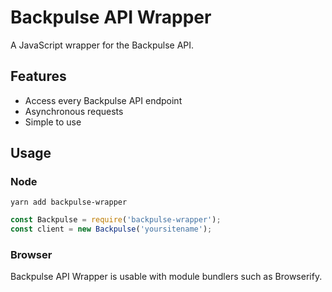 # Backpulse API Wrapper  

A JavaScript wrapper for the Backpulse API.

## Features
* Access every Backpulse API endpoint
* Asynchronous requests
* Simple to use

## Usage
### Node
```
yarn add backpulse-wrapper
```

```javascript
const Backpulse = require('backpulse-wrapper');
const client = new Backpulse('yoursitename');
```

### Browser
Backpulse API Wrapper is usable with module bundlers such as Browserify.
